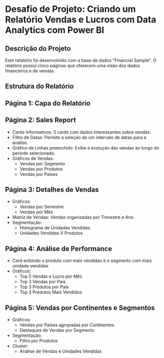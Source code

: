
# Desafio de Projeto: Criando um Relatório Vendas e Lucros com Data Analytics com Power BI
## Descrição do Projeto
Este relatório foi desenvolvido com a base de dados "Financial Sample". O relatório possui cinco páginas que oferecem uma visão dos dados financeiros e de vendas.

## Estrutura do Relatório
## Página 1: Capa do Relatório

## Página 2: Sales Report
- Cards Informativos: 5 cards com dados interessantes sobre vendas.
- Filtro de Datas: Permite a seleção de um intervalo de datas para a análise.
- Gráfico de Linhas preenchido: Exibe a evolução das vendas ao longo do período selecionado.
- Gráficos de Vendas:
    - Vendas por Segmento
    - Vendas por Produtos
    - Vendas por Países
## Página 3: Detalhes de Vendas
- Gráficos:
    - Vendas por Semestre
    - Vendas por Mês
- Matriz de Vendas: Vendas organizadas por Trimestre e Ano.
- Segmentação:
    - Histograma de Unidades Vendidas
    - Unidades Vendidas X Produtos
## Página 4: Análise de Performance
- Card exibindo o produto com mais vendidas e o segmento com mais unidade vendidas
- Gráficos:
    - Top 5 Vendas e Lucro por Mês
    - Top 3 Vendas por País
    - Top 3 Produtos por País
    - Top 3 Produtos Mais Vendidos
## Página 5: Vendas por Continentes e Segmentos
- Gráficos:
    - Vendas por Países agrupadas por Continentes
    - Destaques de Vendas por Segmento
- Segmentação:
    - Filtro por Produtos
- Cluster:
    - Análise de Vendas e Unidades Vendidas